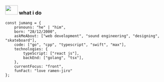 ### <img src="https://media.giphy.com/media/h7deZA51Ru9pwzlz0C/giphy.gif" width="40" height="30"> what i do

```
const jumang = {
    pronouns: "he" | "him",
    born: "28/12/2000",
    askMeAbout: ["web development", "sound engineering", "designing", "skateboard"],
    code: ["go", "cpp", "typescript", "swift", "max"],
    technologies: {
        typeScript: ["react js"],
        backEnd: ["golang", "tsx"],
    },
    currentFocus: "front",
    funFact: "love ramen-jiro"
};
```

<!-- ### <img src="https://media.giphy.com/media/mGcNjsfWAjY5AEZNw6/giphy.gif" width="60"> language i use
- dead -->
